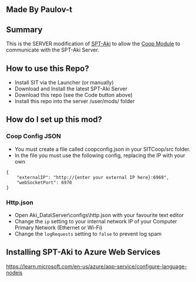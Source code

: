 ## Made By Paulov-t

## Summary

This is the SERVER modification of [SPT-Aki](https://www.sp-tarkov.com/) to allow the [Coop Module](https://github.com/paulov-t/SIT.Core) to communicate with the SPT-Aki Server.

## How to use this Repo?

* Install SIT via the Launcher (or manually)
* Download and Install the latest SPT-Aki Server
* Download this repo (see the Code button above)
* Install this repo into the server /user/mods/ folder

## How do I set up this mod?

### Coop Config JSON
* You must create a file called coopconfig.json in your SITCoop/src folder.
* In the file you must use the following config, replacing the IP with your own
```
{
    "externalIP": "http://{enter your external IP here}:6969",
    "webSocketPort": 6970
}
```

### Http.json

* Open Aki_Data\Server\configs\http.json with your favourite text editor
* Change the `ip` setting to your internal network IP of your Computer Primary Network (Ethernet or Wi-Fi)
* Change the `logRequests` setting to `false` to prevent log spam


## Installing SPT-Aki to Azure Web Services
https://learn.microsoft.com/en-us/azure/app-service/configure-language-nodejs
